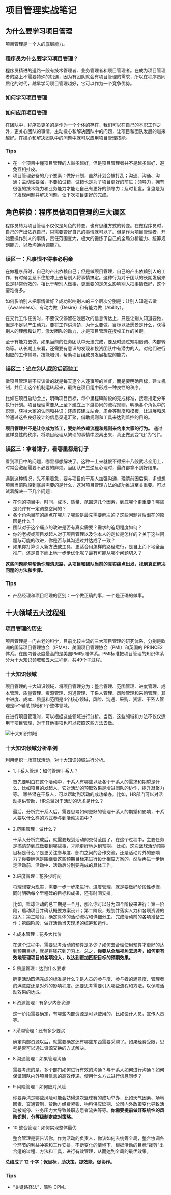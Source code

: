 # 项目管理实战笔记

## 为什么要学习项目管理

项目管理是一个人的底层能力。

### 程序员为什么要学习项目管理？

程序员精进的道路一般有技术管理者、业务管理者和项目管理者。在成为项目管理者的路上不需要特殊的机遇，因为有团队就会有项目管理的需求，所以在程序员同质化的时代，越早学习项目管理越好，它可以作为一个竞争优势。

### 如何学习项目管理

### 如何应用项目管理

在团队中，程序员更多的是作为一个个体的存在，我们可以在自己的本职工作之外，更关心团队的事情，主动操心和解决团队中的问题，让项目和团队发展的越来越好。在操心和解决团队中的问题中就可以应用项目管理技能。

### Tips

* 在一个项目中懂项目管理的人越多越好，但是项目管理者并不是越多越好，避免互相扯皮。
* 项目管理必备的几个要素：做好计划，虽然计划会被打乱；沟通、沟通、沟通；主动性要强，不要怕试错，试错也是为了项目更好的前进；领导力，拥有很强的技术能力和业务能力才能让自己有更好的领导力；及时复盘，复盘是为了发现问题并解决问题，让下次项目更好的完成。

## 角色转换：程序员做项目管理的三大误区

程序员转为项目管理不仅仅是角色的转变，也有思维方式的转变。在做程序员时，自己的产出依靠自己，只需要管好自己的事情就可以了。但是作为项目管理者，开始要操作别人的事情，责任范围变大，极大的锻炼了自己的全局分析能力、统筹规划能力、以及沟通协调能力。

### 误区一：凡事恨不得事必躬亲

在做程序员时，自己的产出依赖自己；但是做项目管理，自己的产出依赖别人的工作，有时候会忍不住想冲上去帮别人将事情搞定。这种行为对于团队的长期发展来说是非常低效的。相比于帮别人做事，更重要的是怎么影响别人把事情做好，这个要难得多。

如何影响别人把事情做好？成功影响别人的三个层次分别是：让别人知道去做（Awareness）、有动力做（Desire）和有能力做（Ability）。

在交代工作任务时，不要仅仅停留在浅层次的信息传达上，只是让别人知道要做，但是不足以产生动力。要将工作讲清楚，为什么要做，目标以及愿景是什么，获得别人的理解和认可，激发团队的动力，才是项目管理在授权工作的关键。

至于有能力去做，如果当前的任务团队中无法完成，要及时通过短期借调、内部转岗等。从长期上来看，还需要有意识的发现和投资团队中有潜力的人，对他们进行相应的工作辅导，技能培训，帮助项目组成员发展相应的能力。

### 误区二：追在别人屁股后面监工

做项目管理最不应该做的就是每天逐个人逐事项的监督，而是要明确目标，建立机制，并且让这个机制运转起来，最终在项目组中形成一种良性的秩序。

比如在项目启动会上，明确项目目标，每个里程碑阶段的完成标准，接着指定分布执行计划。项目经理需要从上至下建立上下游协同的流程规则，明确各个角色中的职责，获得大家的认同和共识；还应该建立站会、周会等制度和模板，让进展和风险通过这些良好设计的信息渠道汇聚，借助规则和工具来达到监控的目的。

**项目管理并不是让你成为监工，要始终依赖流程和规则来约束大家的行为。** 通过这样良性的秩序，将项目经理从繁琐的事情中脱离出来，真正做到变“赶”为“引”。

### 误区三：拿着锤子，看哪里都是钉子

看到项目中的问题，哪里都想解决了。这种一上来就恨不得把十八般武艺全用上，时常会激起需要不必要的麻烦。当团队产生逆反心理时，最终都拿不到好结果。

遇到这种情况，先不用着急，要与项目的干系人加强沟通，理清前因后果，多想想项目当前阶段到底最需要的是什么，这对项目管理方法的成功推进至关重要。可以试着解决一下几个问题：

* 在你的项目中，时间、成本、质量、范围这几个因素，到底哪个更重要？哪些是允许有一定调整空间的？
* 各个角色目前的痛点在哪儿？哪些是最先需要解决的？这些问题背后潜在的原因是什么？
* 团队对于这个痛点的改进是否有真实需要？需求的迫切程度如何？
* 你的老板或项目发起人对于项目管理以及你本人的定位是怎样的？关于这些问题与可能的改进，你是否与其沟通过并达成了一致？
* 如果你打算引入新方法或工具，更适合用怎样的路径进行，是自上而下地全面推广，还是自下而上地一步步优化呢？最有可能从哪个问题切入？

**这些问题能够帮助你理清思路，从项目和团队当前的真实痛点出发，找到真正解决问题的方法和步骤。**

### Tips

* 产品经理和项目经理的区别：一个做正确的事，一个是正确的做事。

## 十大领域五大过程组

### 项目管理的历史

项目管理是一门古老的科学，目前比较主流的三大项目管理的研究体系，分别是欧洲的国际项目管理协会（IPMA）、美国项目管理协会（PMI）和英国的 PRINCE2 体系。在国内普及度最高的是美国PMI标准体系。PMI标准把项目管理的知识体系分为十大知识领域和五大过程组，共49个子过程。

### 十大知识领域

项目管理的十大知识领域，将项目管理分为：整合管理、范围管理、进度管理、成本管理、质量管理、资源管理、沟通管理、干系人管理、风险管理和采购管理。其中进度、成本、质量和范围是4个核心领域，风险、沟通、采购、资源、干系人管理是5个辅助领域和1个整体领域。

在进行项目管理时，可以根据这些领域进行分析。当然，这些领域和方法不仅仅适用于项目管理，对于其他事项也可以按照这些方法去做。

![十大知识领域](https://i.loli.net/2021/06/16/fQXrD3VYKign2ts.png)

### 十大知识领域分析举例

利用组织一场篮球活动，对十大知识领域进行分析。

* 1.干系人管理：如何管理干系人？

  首先要明白在这个活动中，干系人有哪些以及各个干系人的需求和期望是什么，比如项目的发起人，它对活动的预取效果是增进团队的协作，提升凝聚力等。
  哪些潜在干系人，可以帮助到活动的成功举办。比如，HR部门可以对活动提供赞助，HR总监对于活动的诉求是什么？

  最后，分析完干系人后，需要思考如何更好的管理干系人的期望和影响，干系人要以什么样的方式参与到活动决策中？

* 2.范围管理：做什么？

  干系人分析完成后，就需要规划活动的交付范围了。在这个过程中，主要任务是搞清楚到底做要到哪些事，才能更好地达到预期。
  比如，这次篮球活动预期目标是什么？是更关注参与度、部门之间的合作交流，还是活动对外的影响力？你要确保是围绕着这些预期目标来进行设计相应方案的，然后再进一步确定活动前、活动中、活动后分别要完成的具体工作。

* 3.进度管理：花多少时间

  将理想变为现实，需要一步一步来进行。进度管理，就是要做好阶段性步骤，同时明确每个里程碑的目标和成果，还有时间安排。

  比如，篮球活动的总工期是一个月，那么你可以分为四个阶段来进行：第一阶段，启动项目并确认概要方案设计；第二阶段，规划并落实人力和各项资源的投入；第三阶段，确定具体的活动流程和详细分工，完成活动前的各项准备工作；第四阶段，做好活动当天现场的统筹和运作。

* 4.成本管理：花多大代价

  在这个过程中，需要思考活动的预算是多少？如何去合理使用预算才更好的达到预期目标，就是将钱花到刀刃上。总之，**你要从全局视角去思考，如何更有效地管理项目的各项投入，以达到更加匹配目标的预期效果。**

* 5.质量管理：达到什么要求

  确定活动圆满完成的标准是什么？是人员的参与度、参与者的满意度、管理者的满意度还是对外的影响程度。还要思考需要引入哪些流程和方法，以保障活动效果的达成。

* 6.资源管理：有多少内部资源

  这一阶段需要确定，有哪些内部资源是可以使用的，比如设计人员，宣传人员等。

* 7.采购管理：还有多少要买

  确定内部资源以后，就需要确定还有哪些东西需要采购了。如果经费受限，思考是否可以通过资源交换的方式解决。

* 8.沟通管理：如果管理沟通

  需要考虑的是，多个部门如何进行有效的沟通？与干系人如何进行沟通？如何保证团队内外项目信息的高效传递，使用什么方式进行信息同步？

* 9.风险管理：如何应对风险

  你要弄清楚哪些风险可能会妨碍这次篮球赛的成功举办，比如天气因素、场地因素、交通管制、赞助方经费紧张、物料供应延期、公司内外政策变化导致活动被喊停、业务压力大导致兼职志愿者流失等等。**你需要提前做好系统性的风险识别，分等级制定应对策略。**

* 10.整合管理：如何实现整体最优

  整合管理是要告诉你，作为活动的负责人，你该如何去统筹全局，整合协调各个环节的利益冲突和工作安排，不断变化的情境下，根据活动的目标“裁剪”出合适的过程、方法和工具，进行有效管理，从而达到全局的最优效果。

**总结成了 12 个字：保目标，助决策，提效能，促协作。**

### Tips

* “关键路径法”，简称 CPM。